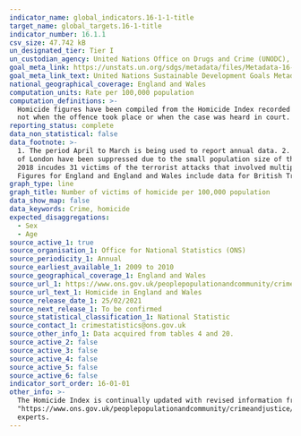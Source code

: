 ```yaml
---
indicator_name: global_indicators.16-1-1-title
target_name: global_targets.16-1-title
indicator_number: 16.1.1
csv_size: 47.742 kB
un_designated_tier: Tier I
un_custodian_agency: United Nations Office on Drugs and Crime (UNODC), World Health Organization (WHO)
goal_meta_link: https://unstats.un.org/sdgs/metadata/files/Metadata-16-01-01.pdf 
goal_meta_link_text: United Nations Sustainable Development Goals Metadata (PDF 222 KB)
national_geographical_coverage: England and Wales
computation_units: Rate per 100,000 population
computation_definitions: >-
  Homicide figures have been compiled from the Homicide Index recorded by the Home Office, which contains detailed record-level information about each homicide recorded by police in England and Wales. The Homicide Index data are based on the year when the offence was recorded as a crime,
  not when the offence took place or when the case was heard in court. While in the vast majority of cases the offence will be recorded in the same year as it took place, this is not always the case. Caution is therefore needed when looking at longer-term homicide trends.
reporting_status: complete
data_non_statistical: false
data_footnote: >-
  1. The period April to March is being used to report annual data. 2. Figures for 2011 to 2012, 2014 to 2015, 2015 to 2016, 2018 to 2019 and 2019 to 2020 include 1 victim with unknown gender. 3. Figures for 2015 to 2016 and 2019 to 2020 includes 1 victim with unknown age. 4. Data for City
  of London have been suppressed due to the small population size of the police force area. 5. Figures for 2010 to 2011 includes 12 victims of Derrick Bird. Figures for 2016 to 2017 includes 96 victims of Hillsborough and four victims of the Westminster Bridge attack. Figures for 2017 to
  2018 incudes 31 victims of the terrorist attacks that involved multiple victims, including the Manchester Arena bombing, the London Bridge attack and 11 victims of the Shoreham air crash. Figures for 2019 to 2020 include 39 human traffic victims who were found dead in a lorry in Essex.6.
  Figures for England and England and Wales include data for British Transport Police.
graph_type: line
graph_title: Number of victims of homicide per 100,000 population
data_show_map: false
data_keywords: Crime, homicide
expected_disaggregations:
  - Sex
  - Age
source_active_1: true
source_organisation_1: Office for National Statistics (ONS)
source_periodicity_1: Annual
source_earliest_available_1: 2009 to 2010
source_geographical_coverage_1: England and Wales
source_url_1: https://www.ons.gov.uk/peoplepopulationandcommunity/crimeandjustice/datasets/appendixtableshomicideinenglandandwales
source_url_text_1: Homicide in England and Wales
source_release_date_1: 25/02/2021
source_next_release_1: To be confirmed
source_statistical_classification_1: National Statistic
source_contact_1: crimestatistics@ons.gov.uk
source_other_info_1: Data acquired from tables 4 and 20.
source_active_2: false
source_active_3: false
source_active_4: false
source_active_5: false
source_active_6: false
indicator_sort_order: 16-01-01
other_info: >-
  The Homicide Index is continually updated with revised information from the police as investigations continue and as cases are heard by the courts. For further information, see the <a href=
  "https://www.ons.gov.uk/peoplepopulationandcommunity/crimeandjustice/methodologies/userguidetocrimestatisticsforenglandandwales">user guide for the Homicide Index</a>.  Data follows the UN specification for this indicator. This indicator has been identified in collaboration with topic
  experts.
---
```

